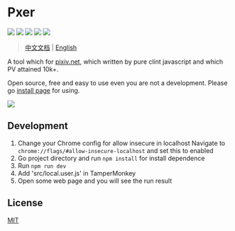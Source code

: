 # Pxer 

<p align="left">
	<img src="https://img.shields.io/badge/PV-10k/day-blue.svg" />
	<img src="https://img.shields.io/badge/JavaScript-Pure-green.svg" />
	<img src="https://img.shields.io/badge/InstallBy-Tampermonkey-green.svg" />
	<img src="https://img.shields.io/badge/jQuery-No-red.svg" />
	<img src="https://img.shields.io/github/license/pea3nut/Pxer" />
</p>

> [中文文档](/README.zh.md) | [English](/README.md)

A tool which for [pixiv.net](https://www.pixiv.net), which written by pure clint javascript and which PV attained 10k+.

Open source, free and easy to use even you are not a development. Please go [install page](http://pxer.pea3nut.org/install) for using.

<img src="/public/pxer-ui.gif?raw=true" />


## Development

1. Change your Chrome config for allow insecure in localhost
   Navigate to `chrome://flags/#allow-insecure-localhost` and set this to enabled
1. Go project directory and run `npm install` for install dependence
1. Run `npm run dev`  
1. Add 'src/local.user.js' in TamperMonkey
1. Open some web page and you will see the run result


## License

[MIT](http://opensource.org/licenses/MIT)

